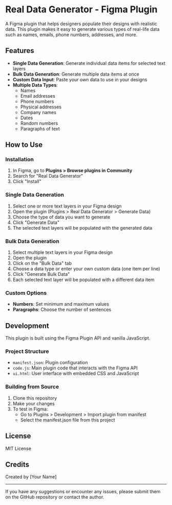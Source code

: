 # Real Data Generator - Figma Plugin

A Figma plugin that helps designers populate their designs with realistic data. This plugin makes it easy to generate various types of real-life data such as names, emails, phone numbers, addresses, and more.

## Features

- **Single Data Generation**: Generate individual data items for selected text layers
- **Bulk Data Generation**: Generate multiple data items at once
- **Custom Data Input**: Paste your own data to use in your designs
- **Multiple Data Types**:
  - Names
  - Email addresses
  - Phone numbers
  - Physical addresses
  - Company names
  - Dates
  - Random numbers
  - Paragraphs of text

## How to Use

### Installation

1. In Figma, go to **Plugins > Browse plugins in Community**
2. Search for "Real Data Generator"
3. Click "Install"

### Single Data Generation

1. Select one or more text layers in your Figma design
2. Open the plugin (Plugins > Real Data Generator > Generate Data)
3. Choose the type of data you want to generate
4. Click "Generate Data"
5. The selected text layers will be populated with the generated data

### Bulk Data Generation

1. Select multiple text layers in your Figma design
2. Open the plugin
3. Click on the "Bulk Data" tab
4. Choose a data type or enter your own custom data (one item per line)
5. Click "Generate Bulk Data"
6. Each selected text layer will be populated with a different data item

### Custom Options

- **Numbers**: Set minimum and maximum values
- **Paragraphs**: Choose the number of sentences

## Development

This plugin is built using the Figma Plugin API and vanilla JavaScript.

### Project Structure

- `manifest.json`: Plugin configuration
- `code.js`: Main plugin code that interacts with the Figma API
- `ui.html`: User interface with embedded CSS and JavaScript

### Building from Source

1. Clone this repository
2. Make your changes
3. To test in Figma:
   - Go to Plugins > Development > Import plugin from manifest
   - Select the manifest.json file from this project

## License

MIT License

## Credits

Created by [Your Name]

---

If you have any suggestions or encounter any issues, please submit them on the GitHub repository or contact the author. 